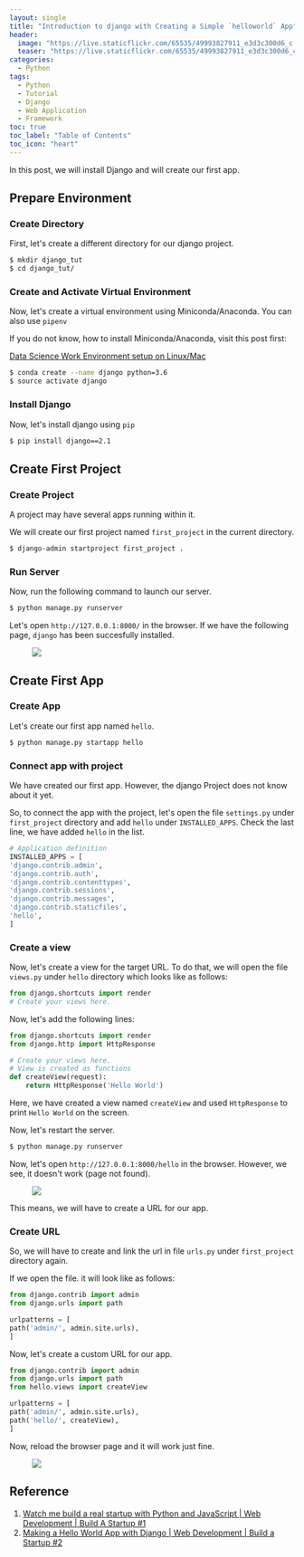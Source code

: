 ```yaml
---
layout: single
title: "Introduction to django with Creating a Simple `helloworld` App"
header:
  image: "https://live.staticflickr.com/65535/49993827911_e3d3c300d6_c.jpg"
  teaser: "https://live.staticflickr.com/65535/49993827911_e3d3c300d6_c.jpg"
categories:
  - Python
tags:
  - Python
  - Tutorial
  - Django
  - Web Application
  - Framework
toc: true
toc_label: "Table of Contents"
toc_icon: "heart"
---
```


In this post, we will install Django and will create our first app.

## Prepare Environment
### Create Directory
First, let's create a different directory for our django project.

```bash
$ mkdir django_tut
$ cd django_tut/
```

### Create and Activate Virtual Environment
Now, let's create a virtual environment using Miniconda/Anaconda. You can also use `pipenv`

If you do not know, how to install Miniconda/Anaconda, visit this post first:

[Data Science Work Environment setup on Linux/Mac](https://shantoroy.com/data%20science/data-science-environment-python-r-julia/)


```bash
$ conda create --name django python=3.6
$ source activate django
```

### Install Django
Now, let's install django using `pip`
```bash
$ pip install django==2.1
```


## Create First Project
### Create Project
A project may have several apps running within it. 

We will create our first project named `first_project` in the current directory.
```bash
$ django-admin startproject first_project .
```

### Run Server
Now,  run the following command to launch our server.
```bash
$ python manage.py runserver
```
Let's open `http://127.0.0.1:8000/` in the browser. If we have the following page, `django` has been succesfully installed.

<figure>
	<a href="https://live.staticflickr.com/65535/49994065817_d9f5321ac7_c.jpg"><img src="https://live.staticflickr.com/65535/49994065817_d9f5321ac7_c.jpg"></a></figure>


## Create First App
### Create App
Let's create our first app named `hello`. 
```bash
$ python manage.py startapp hello
```

### Connect app with project
We have created our first app. However, the django Project does not know about it yet.

So, to connect the app with the project, let's open the file `settings.py` under `first_project` directory and add `hello` under `INSTALLED_APPS`. Check the last line, we have added `hello` in the list.
```python
# Application definition
INSTALLED_APPS = [
'django.contrib.admin',
'django.contrib.auth',
'django.contrib.contenttypes',
'django.contrib.sessions',
'django.contrib.messages',
'django.contrib.staticfiles',
'hello',
]
```

### Create a view
Now, let's create a view for the target URL.
To do that, we will open the file `views.py` under `hello` directory which looks like as follows:
```python
from django.shortcuts import render
# Create your views here.
```

Now, let's add the following lines:
```python
from django.shortcuts import render
from django.http import HttpResponse

# Create your views here.
# View is created as functions
def createView(request):
	return HttpResponse('Hello World')
```

Here, we have created a view named `createView` and used `HttpResponse` to print `Hello World` on the screen.

Now, let's restart the server.
```bash
$ python manage.py runserver
```

Now, let's open `http://127.0.0.1:8000/hello` in the browser. However, we see, it doesn't work (page not found). 
<figure>
	<a href="https://live.staticflickr.com/65535/49994065812_cfb5618196_c.jpg"><img src="https://live.staticflickr.com/65535/49994065812_cfb5618196_c.jpg"></a></figure>

This means, we will have to create a URL for our app.

### Create URL
So, we will have to create and link the url in file `urls.py` under `first_project` directory again.

If we open the file. it will look like as follows:
```python
from django.contrib import admin
from django.urls import path

urlpatterns = [
path('admin/', admin.site.urls),
]
```

Now, let's create a custom URL for our app.
```python
from django.contrib import admin
from django.urls import path
from hello.views import createView

urlpatterns = [
path('admin/', admin.site.urls),
path('hello/', createView),
]
```

Now, reload the browser page and it will work just fine.

<figure>
	<a href="https://live.staticflickr.com/65535/49994065807_85ff35015e_c.jpg"><img src="https://live.staticflickr.com/65535/49994065807_85ff35015e_c.jpg"></a></figure>




## Reference
1. [Watch me build a real startup with Python and JavaScript | Web Development | Build A Startup #1](https://www.youtube.com/watch?v=UyQn0BhVqNU)
2. [Making a Hello World App with Django | Web Development | Build a Startup #2](https://www.youtube.com/watch?v=h7rvyDK70FA)
<!--stackedit_data:
eyJoaXN0b3J5IjpbNDc2NzkxNjE1LC01NjkzNjE5NDldfQ==
-->